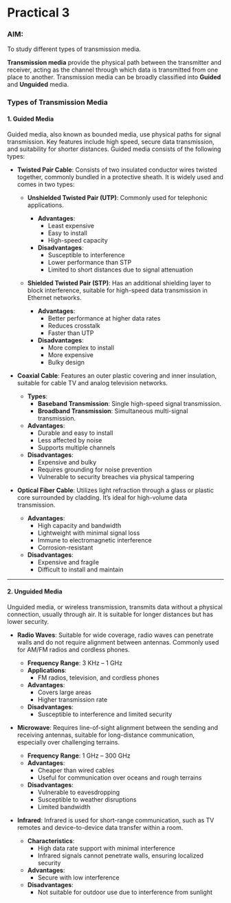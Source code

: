 # Practical 3

### AIM: 
To study different types of transmission media.

**Transmission media** provide the physical path between the transmitter and receiver, acting as the channel through which data is transmitted from one place to another. Transmission media can be broadly classified into **Guided** and **Unguided** media.

### Types of Transmission Media

#### 1. Guided Media
Guided media, also known as bounded media, use physical paths for signal transmission. Key features include high speed, secure data transmission, and suitability for shorter distances. Guided media consists of the following types:

- **Twisted Pair Cable**: 
  Consists of two insulated conductor wires twisted together, commonly bundled in a protective sheath. It is widely used and comes in two types:
  
  - **Unshielded Twisted Pair (UTP)**: 
    Commonly used for telephonic applications.
    - **Advantages**: 
      - Least expensive
      - Easy to install
      - High-speed capacity
    - **Disadvantages**:
      - Susceptible to interference
      - Lower performance than STP
      - Limited to short distances due to signal attenuation
      
  - **Shielded Twisted Pair (STP)**: 
    Has an additional shielding layer to block interference, suitable for high-speed data transmission in Ethernet networks.
    - **Advantages**:
      - Better performance at higher data rates
      - Reduces crosstalk
      - Faster than UTP
    - **Disadvantages**:
      - More complex to install
      - More expensive
      - Bulky design

- **Coaxial Cable**:
  Features an outer plastic covering and inner insulation, suitable for cable TV and analog television networks.
  - **Types**:
    - **Baseband Transmission**: Single high-speed signal transmission.
    - **Broadband Transmission**: Simultaneous multi-signal transmission.
  - **Advantages**:
    - Durable and easy to install
    - Less affected by noise
    - Supports multiple channels
  - **Disadvantages**:
    - Expensive and bulky
    - Requires grounding for noise prevention
    - Vulnerable to security breaches via physical tampering

- **Optical Fiber Cable**:
  Utilizes light refraction through a glass or plastic core surrounded by cladding. It’s ideal for high-volume data transmission.
  - **Advantages**:
    - High capacity and bandwidth
    - Lightweight with minimal signal loss
    - Immune to electromagnetic interference
    - Corrosion-resistant
  - **Disadvantages**:
    - Expensive and fragile
    - Difficult to install and maintain

---

#### 2. Unguided Media
Unguided media, or wireless transmission, transmits data without a physical connection, usually through air. It is suitable for longer distances but has lower security.

- **Radio Waves**: 
  Suitable for wide coverage, radio waves can penetrate walls and do not require alignment between antennas. Commonly used for AM/FM radios and cordless phones.
  - **Frequency Range**: 3 KHz – 1 GHz
  - **Applications**:
    - FM radios, television, and cordless phones
  - **Advantages**:
    - Covers large areas
    - Higher transmission rate
  - **Disadvantages**:
    - Susceptible to interference and limited security

- **Microwave**: 
  Requires line-of-sight alignment between the sending and receiving antennas, suitable for long-distance communication, especially over challenging terrains.
  - **Frequency Range**: 1 GHz – 300 GHz
  - **Advantages**:
    - Cheaper than wired cables
    - Useful for communication over oceans and rough terrains
  - **Disadvantages**:
    - Vulnerable to eavesdropping
    - Susceptible to weather disruptions
    - Limited bandwidth

- **Infrared**: 
  Infrared is used for short-range communication, such as TV remotes and device-to-device data transfer within a room.
  - **Characteristics**:
    - High data rate support with minimal interference
    - Infrared signals cannot penetrate walls, ensuring localized security
  - **Advantages**:
    - Secure with low interference
  - **Disadvantages**:
    - Not suitable for outdoor use due to interference from sunlight
